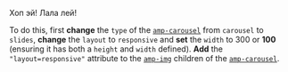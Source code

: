 Хоп эй! Лала лей!

To do this, first **change** the `type` of the <a href="../../../../documentation/components/reference/amp-carousel.md"><code data-md-type="codespan">amp-carousel</code></a> from `carousel` to `slides`, **change** the `layout` to `responsive` and **set** the `width` to 300 or <strong>100</strong> (ensuring it has both a `height` and `width` defined).  **Add** the `"layout=responsive"` attribute to the <a href="../../../../documentation/components/reference/amp-img.md"><code data-md-type="codespan">amp-img</code></a> children of the <a href="../../../../documentation/components/reference/amp-carousel.md"><code data-md-type="codespan">amp-carousel</code></a>.
